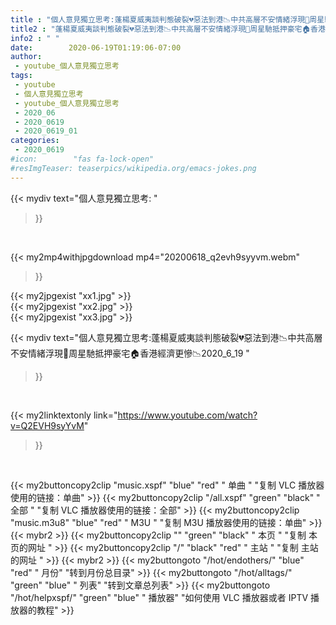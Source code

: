 ```yaml
---
title : "個人意見獨立思考:蓬楊夏威夷談判態破裂💔惡法到港📉中共高層不安情緒浮現🎰周星馳抵押豪宅🏠香港經濟更慘📉2020_6_19 "
title2 : "蓬楊夏威夷談判態破裂💔惡法到港📉中共高層不安情緒浮現🎰周星馳抵押豪宅🏠香港經濟更慘📉2020_6_19 "
info2 : " "
date:        2020-06-19T01:19:06-07:00
author:
 - youtube_個人意見獨立思考
tags:
 - youtube
 - 個人意見獨立思考
 - youtube_個人意見獨立思考
 - 2020_06
 - 2020_0619
 - 2020_0619_01
categories:
 - 2020_0619
#icon:        "fas fa-lock-open"
#resImgTeaser: teaserpics/wikipedia.org/emacs-jokes.png
---
```


{{< mydiv text="個人意見獨立思考: "
>}}
<br>


{{< my2mp4withjpgdownload mp4="20200618_q2evh9syyvm.webm"
>}}

{{< my2jpgexist "xx1.jpg" >}}<br>
{{< my2jpgexist "xx2.jpg" >}}<br>
{{< my2jpgexist "xx3.jpg" >}}<br>



{{< mydiv text="個人意見獨立思考:蓬楊夏威夷談判態破裂💔惡法到港📉中共高層不安情緒浮現🎰周星馳抵押豪宅🏠香港經濟更慘📉2020_6_19 "
>}}
<br>

{{< my2linktextonly link="https://www.youtube.com/watch?v=Q2EVH9syYvM"
>}}


<br>

{{< my2buttoncopy2clip "music.xspf"        "blue"   "red"    " 单曲 "  "复制 VLC 播放器使用的链接：单曲" >}} {{< my2buttoncopy2clip "/all.xspf"         "green"  "black"  " 全部 "  "复制 VLC 播放器使用的链接：全部" >}} {{< my2buttoncopy2clip "music.m3u8"        "blue"   "red"    " M3U  "    "复制 M3U 播放器使用的链接：单曲" >}} {{< mybr2 >}} {{< my2buttoncopy2clip ""                  "green"  "black"  " 本页 "    "复制 本页的网址 " >}} {{< my2buttoncopy2clip "/"                 "black"  "red"    " 主站 "    "复制 主站的网址 " >}} {{< mybr2 >}} {{< my2buttongoto      "/hot/endothers/"   "blue"   "red"    " 月份"   "转到月份总目录" >}} {{< my2buttongoto      "/hot/alltags/"     "green"  "blue"   " 列表"   "转到文章总列表" >}} {{< my2buttongoto      "/hot/helpxspf/"    "green"  "blue"   " 播放器" "如何使用 VLC 播放器或者 IPTV 播放器的教程" >}} 
